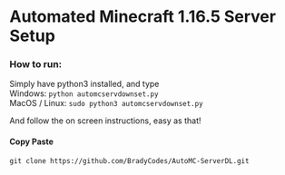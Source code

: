 # Automated Minecraft 1.16.5 Server Setup


### How to run:
Simply have python3 installed, and type <br> 
Windows: `python automcservdownset.py` <br>
MacOS / Linux: `sudo python3 automcservdownset.py` <br>

And follow the on screen instructions, easy as that!



#### **Copy Paste**
`git clone https://github.com/BradyCodes/AutoMC-ServerDL.git`

